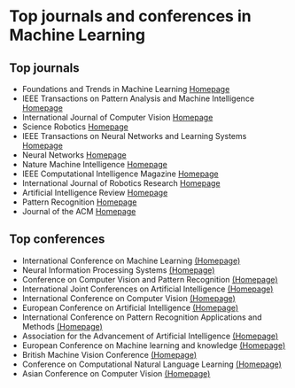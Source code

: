 # Top journals and conferences in Machine Learning
## Top journals
* Foundations and Trends in Machine Learning [Homepage](https://www.nowpublishers.com/MAL)
* IEEE Transactions on Pattern Analysis and Machine Intelligence [Homepage](https://ieeexplore.ieee.org/xpl/RecentIssue.jsp?punumber=34)
* International Journal of Computer Vision [Homepage](https://www.springer.com/journal/11263)
* Science Robotics [Homepage](https://www.science.org/journal/scirobotics)
* IEEE Transactions on Neural Networks and Learning Systems [Homepage](https://ieeexplore.ieee.org/xpl/RecentIssue.jsp?punumber=5962385)
* Neural Networks [Homepage](https://www.sciencedirect.com/journal/neural-networks)
* Nature Machine Intelligence [Homepage](https://www.nature.com/natmachintell/)
* IEEE Computational Intelligence Magazine [Homepage](https://ieeexplore.ieee.org/xpl/aboutJournal.jsp?punumber=10207)
* International Journal of Robotics Research [Homepage](https://journals.sagepub.com/home/ijr)
* Artificial Intelligence Review [Homepage](https://www.springer.com/journal/10462)
* Pattern Recognition [Homepage](https://www.sciencedirect.com/journal/pattern-recognition)
* Journal of the ACM [Homepage](https://dl.acm.org/journal/jacm)

## Top conferences
* International Conference on Machine Learning [(Homepage)](https://icml.cc/)
* Neural Information Processing Systems [(Homepage)](https://nips.cc/)
* Conference on Computer Vision and Pattern Recognition [(Homepage)](https://cvpr2019.thecvf.com/)
* International Joint Conferences on Artificial Intelligence [(Homepage)](https://www.ijcai.org/)
* International Conference on Computer Vision [(Homepage)](https://iccv2019.thecvf.com/)
* European Conference on Artificial Intelligence [(Homepage)](http://ecai2020.eu/)
* International Conference on Pattern Recognition Applications and Methods [(Homepage)](https://icpram.scitevents.org/)
* Association for the Advancement of Artificial Intelligence [(Homepage)](https://sigir.org/)
* European Conference on Machine learning and knowledge [(Homepage)](https://ecmlpkdd2020.net/)
* British Machine Vision Conference [(Homepage)](https://bmvc2019.org/)
* Conference on Computational Natural Language Learning [(Homepage)](https://www.conll.org/)
* Asian Conference on Computer Vision [(Homepage)](https://accv2020.github.io/)
